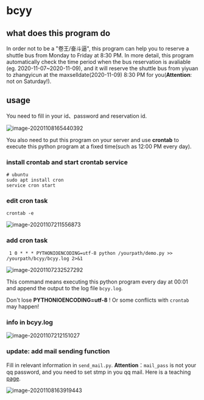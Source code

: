 # bcyy
## what does this program do
In order not to be a "卷王/奋斗逼", this program can help you to reserve a shuttle bus from Monday to Friday at 8:30 PM. In more detail, this program automatically check the time period when the bus reservation is avaliable (eg. 2020-11-07~2020-11-09), and it will reserve the shuttle bus from yiyuan to zhangyicun at the maxselldate(2020-11-09) 8:30 PM for you(**Attention**: not on Saturday!).

## usage
You need to fill in your id、password and reservation id.

![image-20201108165440392](https://gitee.com/oluoluo/typoraImage/raw/master/img/image-20201108165440392.png)

You also need to put this program on your server and use **crontab** to execute this python program at a fixed time(such as 12:00 PM every day).

### install crontab and start crontab service

```shell
# ubuntu
sudo apt install cron
service cron start
```

### edit cron task

```shell
crontab -e
```

![image-20201107211556873](https://gitee.com/oluoluo/typoraImage/raw/master/img/image-20201107211556873.png)

### add cron task

```shell
 1 0 * * * PYTHONIOENCODING=utf-8 python /yourpath/demo.py >> /yourpath/bcyy/bcyy.log 2>&1
```

![image-20201107232527292](https://gitee.com/oluoluo/typoraImage/raw/master/img/image-20201107232527292.png)

This command means executing this python program every day at 00:01 and append the output to the log file `bcyy.log`.

Don't lose **PYTHONIOENCODING=utf-8** ! Or some conflicts with `crontab` may happen!

### info in bcyy.log

![image-20201107212151027](https://gitee.com/oluoluo/typoraImage/raw/master/img/image-20201107212151027.png)

### update: add mail sending function

Fill in relevant information in `send_mail.py`. **Attention**：`mail_pass` is not your qq password, and you need to set stmp in you qq mail. Here is a teaching [page](http://www.jspxcms.com/documentation/351.html).

![image-20201108163919443](https://gitee.com/oluoluo/typoraImage/raw/master/img/image-20201108163919443.png)